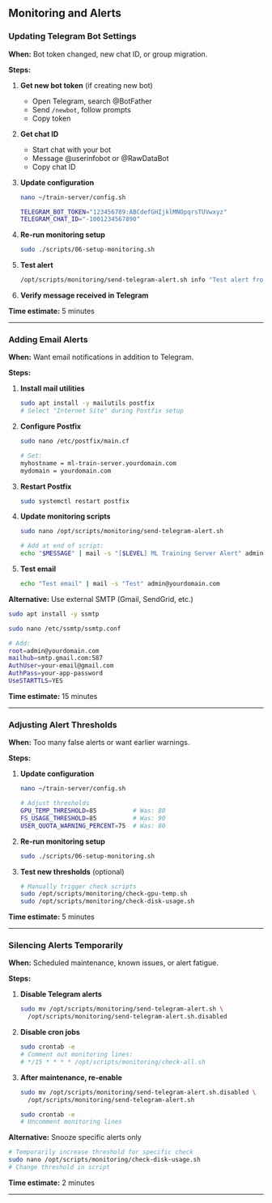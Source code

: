 


## Monitoring and Alerts

### Updating Telegram Bot Settings

**When:** Bot token changed, new chat ID, or group migration.

**Steps:**

1. **Get new bot token** (if creating new bot)
   - Open Telegram, search @BotFather
   - Send `/newbot`, follow prompts
   - Copy token

2. **Get chat ID**
   - Start chat with your bot
   - Message @userinfobot or @RawDataBot
   - Copy chat ID

3. **Update configuration**
   ```bash
   nano ~/train-server/config.sh

   TELEGRAM_BOT_TOKEN="123456789:ABCdefGHIjklMNOpqrsTUVwxyz"
   TELEGRAM_CHAT_ID="-1001234567890"
   ```

4. **Re-run monitoring setup**
   ```bash
   sudo ./scripts/06-setup-monitoring.sh
   ```

5. **Test alert**
   ```bash
   /opt/scripts/monitoring/send-telegram-alert.sh info "Test alert from ML training server"
   ```

6. **Verify message received in Telegram**

**Time estimate:** 5 minutes

---

### Adding Email Alerts

**When:** Want email notifications in addition to Telegram.

**Steps:**

1. **Install mail utilities**
   ```bash
   sudo apt install -y mailutils postfix
   # Select "Internet Site" during Postfix setup
   ```

2. **Configure Postfix**
   ```bash
   sudo nano /etc/postfix/main.cf

   # Set:
   myhostname = ml-train-server.yourdomain.com
   mydomain = yourdomain.com
   ```

3. **Restart Postfix**
   ```bash
   sudo systemctl restart postfix
   ```

4. **Update monitoring scripts**
   ```bash
   sudo nano /opt/scripts/monitoring/send-telegram-alert.sh

   # Add at end of script:
   echo "$MESSAGE" | mail -s "[$LEVEL] ML Training Server Alert" admin@yourdomain.com
   ```

5. **Test email**
   ```bash
   echo "Test email" | mail -s "Test" admin@yourdomain.com
   ```

**Alternative:** Use external SMTP (Gmail, SendGrid, etc.)
```bash
sudo apt install -y ssmtp

sudo nano /etc/ssmtp/ssmtp.conf

# Add:
root=admin@yourdomain.com
mailhub=smtp.gmail.com:587
AuthUser=your-email@gmail.com
AuthPass=your-app-password
UseSTARTTLS=YES
```

**Time estimate:** 15 minutes

---

### Adjusting Alert Thresholds

**When:** Too many false alerts or want earlier warnings.

**Steps:**

1. **Update configuration**
   ```bash
   nano ~/train-server/config.sh

   # Adjust thresholds
   GPU_TEMP_THRESHOLD=85          # Was: 80
   FS_USAGE_THRESHOLD=85          # Was: 90
   USER_QUOTA_WARNING_PERCENT=75  # Was: 80
   ```

2. **Re-run monitoring setup**
   ```bash
   sudo ./scripts/06-setup-monitoring.sh
   ```

3. **Test new thresholds** (optional)
   ```bash
   # Manually trigger check scripts
   sudo /opt/scripts/monitoring/check-gpu-temp.sh
   sudo /opt/scripts/monitoring/check-disk-usage.sh
   ```

**Time estimate:** 5 minutes

---

### Silencing Alerts Temporarily

**When:** Scheduled maintenance, known issues, or alert fatigue.

**Steps:**

1. **Disable Telegram alerts**
   ```bash
   sudo mv /opt/scripts/monitoring/send-telegram-alert.sh \
     /opt/scripts/monitoring/send-telegram-alert.sh.disabled
   ```

2. **Disable cron jobs**
   ```bash
   sudo crontab -e
   # Comment out monitoring lines:
   # */15 * * * * /opt/scripts/monitoring/check-all.sh
   ```

3. **After maintenance, re-enable**
   ```bash
   sudo mv /opt/scripts/monitoring/send-telegram-alert.sh.disabled \
     /opt/scripts/monitoring/send-telegram-alert.sh

   sudo crontab -e
   # Uncomment monitoring lines
   ```

**Alternative:** Snooze specific alerts only
```bash
# Temporarily increase threshold for specific check
sudo nano /opt/scripts/monitoring/check-disk-usage.sh
# Change threshold in script
```

**Time estimate:** 2 minutes

---